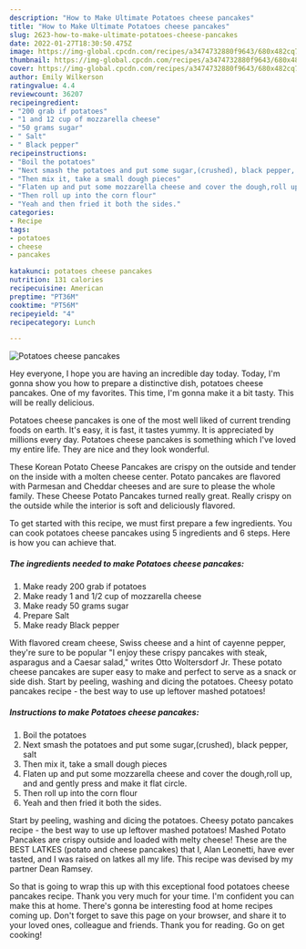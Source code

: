 ```yaml
---
description: "How to Make Ultimate Potatoes cheese pancakes"
title: "How to Make Ultimate Potatoes cheese pancakes"
slug: 2623-how-to-make-ultimate-potatoes-cheese-pancakes
date: 2022-01-27T18:30:50.475Z
image: https://img-global.cpcdn.com/recipes/a3474732880f9643/680x482cq70/potatoes-cheese-pancakes-recipe-main-photo.jpg
thumbnail: https://img-global.cpcdn.com/recipes/a3474732880f9643/680x482cq70/potatoes-cheese-pancakes-recipe-main-photo.jpg
cover: https://img-global.cpcdn.com/recipes/a3474732880f9643/680x482cq70/potatoes-cheese-pancakes-recipe-main-photo.jpg
author: Emily Wilkerson
ratingvalue: 4.4
reviewcount: 36207
recipeingredient:
- "200 grab if potatoes"
- "1 and 12 cup of mozzarella cheese"
- "50 grams sugar"
- " Salt"
- " Black pepper"
recipeinstructions:
- "Boil the potatoes"
- "Next smash the potatoes and put some sugar,(crushed), black pepper, salt"
- "Then mix it, take a small dough pieces"
- "Flaten up and put some mozzarella cheese and cover the dough,roll up, and and gently press and make it flat circle."
- "Then roll up into the corn flour"
- "Yeah and then fried it both the sides."
categories:
- Recipe
tags:
- potatoes
- cheese
- pancakes

katakunci: potatoes cheese pancakes 
nutrition: 131 calories
recipecuisine: American
preptime: "PT36M"
cooktime: "PT56M"
recipeyield: "4"
recipecategory: Lunch

---
```



![Potatoes cheese pancakes](https://img-global.cpcdn.com/recipes/a3474732880f9643/680x482cq70/potatoes-cheese-pancakes-recipe-main-photo.jpg)

Hey everyone, I hope you are having an incredible day today. Today, I'm gonna show you how to prepare a distinctive dish, potatoes cheese pancakes. One of my favorites. This time, I'm gonna make it a bit tasty. This will be really delicious.

Potatoes cheese pancakes is one of the most well liked of current trending foods on earth. It's easy, it is fast, it tastes yummy. It is appreciated by millions every day. Potatoes cheese pancakes is something which I've loved my entire life. They are nice and they look wonderful.

These Korean Potato Cheese Pancakes are crispy on the outside and tender on the inside with a molten cheese center. Potato pancakes are flavored with Parmesan and Cheddar cheeses and are sure to please the whole family. These Cheese Potato Pancakes turned really great. Really crispy on the outside while the interior is soft and deliciously flavored.


To get started with this recipe, we must first prepare a few ingredients. You can cook potatoes cheese pancakes using 5 ingredients and 6 steps. Here is how you can achieve that.

<!--inarticleads1-->

##### The ingredients needed to make Potatoes cheese pancakes:

1. Make ready 200 grab if potatoes
1. Make ready 1 and 1/2 cup of mozzarella cheese
1. Make ready 50 grams sugar
1. Prepare  Salt
1. Make ready  Black pepper


With flavored cream cheese, Swiss cheese and a hint of cayenne pepper, they're sure to be popular "I enjoy these crispy pancakes with steak, asparagus and a Caesar salad," writes Otto Woltersdorf Jr. These potato cheese pancakes are super easy to make and perfect to serve as a snack or side dish. Start by peeling, washing and dicing the potatoes. Cheesy potato pancakes recipe - the best way to use up leftover mashed potatoes! 

<!--inarticleads2-->

##### Instructions to make Potatoes cheese pancakes:

1. Boil the potatoes
1. Next smash the potatoes and put some sugar,(crushed), black pepper, salt
1. Then mix it, take a small dough pieces
1. Flaten up and put some mozzarella cheese and cover the dough,roll up, and and gently press and make it flat circle.
1. Then roll up into the corn flour
1. Yeah and then fried it both the sides.


Start by peeling, washing and dicing the potatoes. Cheesy potato pancakes recipe - the best way to use up leftover mashed potatoes! Mashed Potato Pancakes are crispy outside and loaded with melty cheese! These are the BEST LATKES (potato and cheese pancakes) that I, Alan Leonetti, have ever tasted, and I was raised on latkes all my life. This recipe was devised by my partner Dean Ramsey. 

So that is going to wrap this up with this exceptional food potatoes cheese pancakes recipe. Thank you very much for your time. I'm confident you can make this at home. There's gonna be interesting food at home recipes coming up. Don't forget to save this page on your browser, and share it to your loved ones, colleague and friends. Thank you for reading. Go on get cooking!
